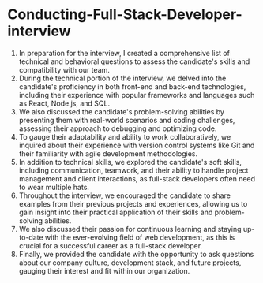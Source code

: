 # Conducting-Full-Stack-Developer-interview
1. In preparation for the interview, I created a comprehensive list of technical and behavioral questions to assess the candidate's skills and compatibility with our team. 
2. During the technical portion of the interview, we delved into the candidate's proficiency in both front-end and back-end technologies, including their experience with popular frameworks and languages such as React, Node.js, and SQL. 
3. We also discussed the candidate's problem-solving abilities by presenting them with real-world scenarios and coding challenges, assessing their approach to debugging and optimizing code. 
4. To gauge their adaptability and ability to work collaboratively, we inquired about their experience with version control systems like Git and their familiarity with agile development methodologies. 
5. In addition to technical skills, we explored the candidate's soft skills, including communication, teamwork, and their ability to handle project management and client interactions, as full-stack developers often need to wear multiple hats. 
6. Throughout the interview, we encouraged the candidate to share examples from their previous projects and experiences, allowing us to gain insight into their practical application of their skills and problem-solving abilities. 
7. We also discussed their passion for continuous learning and staying up-to-date with the ever-evolving field of web development, as this is crucial for a successful career as a full-stack developer. 
8. Finally, we provided the candidate with the opportunity to ask questions about our company culture, development stack, and future projects, gauging their interest and fit within our organization. 

 
